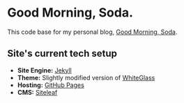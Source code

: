 # Good Morning, Soda.

This code base for my personal blog, [Good Morning, Soda](https://goodmorningsoda.com). 

## Site's current tech setup

- **Site Engine:** [Jekyll](https://jekyllrb.com/)
- **Theme:** Slightly modified version of [WhiteGlass](https://github.com/yous/whiteglass)
- **Hosting:** [GitHub Pages](https://pages.github.com/)
- **CMS:** [Siteleaf](https://www.siteleaf.com/)